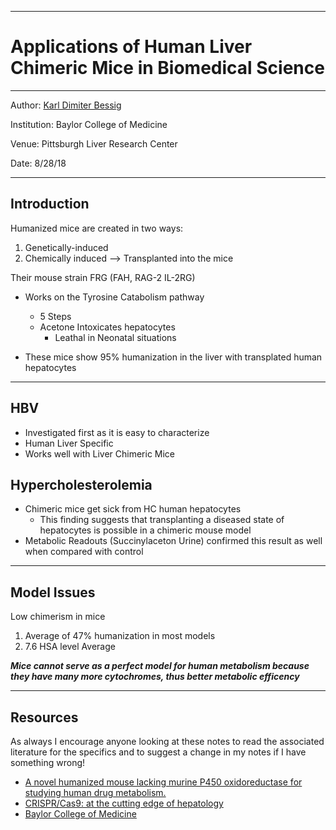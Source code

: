 
---------------------------------
# Applications of Human Liver Chimeric Mice in Biomedical Science
---------------------------------

Author: [Karl Dimiter Bessig](https://www.bcm.edu/people/view/karl-dimiter-bissig-m-d-ph-d/b1612893-ffed-11e2-be68-080027880ca6)

Institution: Baylor College of Medicine

Venue: Pittsburgh Liver Research Center

Date: 8/28/18

----------------------------------------

## Introduction

Humanized mice are created in two ways:
  1. Genetically-induced 
  2. Chemically induced --> Transplanted into the mice
  
Their mouse strain FRG (FAH, RAG-2 IL-2RG)
  * Works on the Tyrosine Catabolism pathway
    * 5 Steps
    * Acetone Intoxicates hepatocytes
      * Leathal in Neonatal situations 
 
 * These mice show 95% humanization in the liver with transplated human hepatocytes
 
 -----------------------------------------
 
 ## HBV
 
 * Investigated first as it is easy to characterize 
  * Human Liver Specific
  * Works well with Liver Chimeric Mice
  
## Hypercholesterolemia

* Chimeric mice get sick from HC human hepatocytes
  * This finding suggests that transplanting a diseased state of hepatocytes is possible in a chimeric mouse model
* Metabolic Readouts (Succinylaceton Urine) confirmed this result as well when compared with control

----------------------------------------------


## Model Issues 

Low chimerism in mice 
  1. Average of 47% humanization in most models
  2. 7.6 HSA level Average
  
***Mice cannot serve as a perfect model for human metabolism because they have many more cytochromes, thus better metabolic efficency***

-----------------------------------------

## Resources 

As always I encourage anyone looking at these notes to read the associated literature for the specifics and to suggest a change in my notes if I have something wrong!

* [A novel humanized mouse lacking murine P450 oxidoreductase for studying human drug metabolism.](https://www.nature.com/articles/s41467-017-00049-x)
* [CRISPR/Cas9: at the cutting edge of hepatology](https://gut.bmj.com/content/gutjnl/early/2017/05/08/gutjnl-2016-313565.full.pdf)
* [Baylor College of Medicine](https://www.bcm.edu/)
